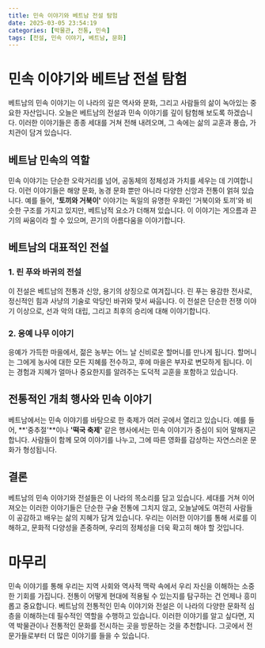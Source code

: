 ```yaml
---
title: 민속 이야기와 베트남 전설 탐험
date: 2025-03-05 23:54:19
categories: [박물관, 전통, 민속]
tags: [전설, 민속 이야기, 베트남, 문화]
---
```


# 민속 이야기와 베트남 전설 탐험

베트남의 민속 이야기는 이 나라의 깊은 역사와 문화, 그리고 사람들의 삶이 녹아있는 중요한 자산입니다. 오늘은 베트남의 전설과 민속 이야기를 깊이 탐험해 보도록 하겠습니다. 이러한 이야기들은 종종 세대를 거쳐 전해 내려오며, 그 속에는 삶의 교훈과 풍습, 가치관이 담겨 있습니다.

## 베트남 민속의 역할

민속 이야기는 단순한 오락거리를 넘어, 공동체의 정체성과 가치를 세우는 데 기여합니다. 이런 이야기들은 해양 문화, 농경 문화 뿐만 아니라 다양한 신앙과 전통이 얽혀 있습니다. 예를 들어, **'토끼와 거북이'** 이야기는 독일의 유명한 우화인 '거북이와 토끼'와 비슷한 구조를 가지고 있지만, 베트남적 요소가 더해져 있습니다. 이 이야기는 게으름과 끈기의 싸움이라 할 수 있으며, 끈기의 아름다움을 이야기합니다.

## 베트남의 대표적인 전설

### 1. 린 푸와 바귀의 전설
이 전설은 베트남의 전통과 신앙, 용기의 상징으로 여겨집니다. 린 푸는 용감한 전사로, 정신적인 힘과 사냥의 기술로 악당인 바귀와 맞서 싸웁니다. 이 전설은 단순한 전쟁 이야기 이상으로, 선과 악의 대립, 그리고 최후의 승리에 대해 이야기합니다.

### 2. 응예 나무 이야기
응예가 가득한 마을에서, 젊은 농부는 어느 날 신비로운 할머니를 만나게 됩니다. 할머니는 그에게 농사에 대한 모든 지혜를 전수하고, 후에 마을은 부자로 변모하게 됩니다. 이는 경험과 지혜가 얼마나 중요한지를 알려주는 도덕적 교훈을 포함하고 있습니다.

## 전통적인 개최 행사와 민속 이야기

베트남에서는 민속 이야기를 바탕으로 한 축제가 여러 곳에서 열리고 있습니다. 예를 들어, **'중추절'**이나 **'떡국 축제'** 같은 행사에서는 민속 이야기가 중심이 되어 말해지곤 합니다. 사람들이 함께 모여 이야기를 나누고, 그에 따른 영화를 감상하는 자연스러운 문화가 형성됩니다.

## 결론

베트남의 민속 이야기와 전설들은 이 나라의 목소리를 담고 있습니다. 세대를 거쳐 이어져오는 이러한 이야기들은 단순한 구술 전통에 그치지 않고, 오늘날에도 여전히 사람들이 공감하고 배우는 삶의 지혜가 담겨 있습니다. 우리는 이러한 이야기를 통해 서로를 이해하고, 문화적 다양성을 존중하며, 우리의 정체성을 더욱 확고히 해야 할 것입니다.

# 마무리

민속 이야기를 통해 우리는 지역 사회와 역사적 맥락 속에서 우리 자신을 이해하는 소중한 기회를 가집니다. 전통이 어떻게 현대에 적용될 수 있는지를 탐구하는 건 언제나 흥미롭고 중요합니다. 베트남의 전통적인 민속 이야기와 전설은 이 나라의 다양한 문화적 심층을 이해하는데 필수적인 역할을 수행하고 있습니다. 이러한 이야기를 알고 싶다면, 지역 박물관이나 전통적인 문화를 전시하는 곳을 방문하는 것을 추천합니다. 그곳에서 전문가들로부터 더 많은 이야기를 들을 수 있습니다.  